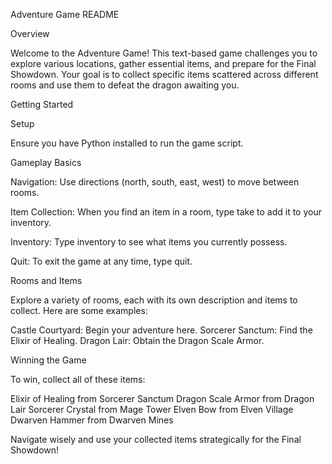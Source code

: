 Adventure Game README

Overview

Welcome to the Adventure Game! This text-based game challenges you to explore various locations, gather essential items, and prepare for the Final Showdown. Your goal is to collect specific items scattered across different rooms and use them to defeat the dragon awaiting you.

Getting Started

Setup 

Ensure you have Python installed to run the game script.

Gameplay Basics

Navigation: Use directions (north, south, east, west) to move between rooms.

Item Collection: When you find an item in a room, type take <item> to add it to your inventory.

Inventory: Type inventory to see what items you currently possess.

Quit: To exit the game at any time, type quit.

Rooms and Items

Explore a variety of rooms, each with its own description and items to collect. Here are some examples:

  Castle Courtyard: Begin your adventure here.
  Sorcerer Sanctum: Find the Elixir of Healing.
  Dragon Lair: Obtain the Dragon Scale Armor.  
  
Winning the Game

To win, collect all of these items:

  Elixir of Healing from Sorcerer Sanctum
  Dragon Scale Armor from Dragon Lair
  Sorcerer Crystal from Mage Tower
  Elven Bow from Elven Village
  Dwarven Hammer from Dwarven Mines
  
Navigate wisely and use your collected items strategically for the Final Showdown!

